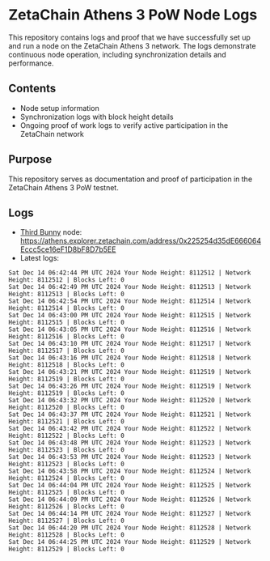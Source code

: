 # ZetaChain Athens 3 PoW Node Logs
This repository contains logs and proof that we have successfully set up and run a node on the ZetaChain Athens 3 network. The logs demonstrate continuous node operation, including synchronization details and performance.

## Contents
- Node setup information
- Synchronization logs with block height details
- Ongoing proof of work logs to verify active participation in the ZetaChain network

## Purpose
This repository serves as documentation and proof of participation in the ZetaChain Athens 3 PoW testnet.

## Logs

- [Third Bunny](https://thirdbunny.xyz/) node: https://athens.explorer.zetachain.com/address/0x225254d35dE666064Eccc5ce16eF1D8bF8D7b5EE
- Latest logs:
```
Sat Dec 14 06:42:44 PM UTC 2024 Your Node Height: 8112512 | Network Height: 8112512 | Blocks Left: 0
Sat Dec 14 06:42:49 PM UTC 2024 Your Node Height: 8112513 | Network Height: 8112513 | Blocks Left: 0
Sat Dec 14 06:42:54 PM UTC 2024 Your Node Height: 8112514 | Network Height: 8112514 | Blocks Left: 0
Sat Dec 14 06:43:00 PM UTC 2024 Your Node Height: 8112515 | Network Height: 8112515 | Blocks Left: 0
Sat Dec 14 06:43:05 PM UTC 2024 Your Node Height: 8112516 | Network Height: 8112516 | Blocks Left: 0
Sat Dec 14 06:43:10 PM UTC 2024 Your Node Height: 8112517 | Network Height: 8112517 | Blocks Left: 0
Sat Dec 14 06:43:16 PM UTC 2024 Your Node Height: 8112518 | Network Height: 8112518 | Blocks Left: 0
Sat Dec 14 06:43:21 PM UTC 2024 Your Node Height: 8112519 | Network Height: 8112519 | Blocks Left: 0
Sat Dec 14 06:43:26 PM UTC 2024 Your Node Height: 8112519 | Network Height: 8112519 | Blocks Left: 0
Sat Dec 14 06:43:32 PM UTC 2024 Your Node Height: 8112520 | Network Height: 8112520 | Blocks Left: 0
Sat Dec 14 06:43:37 PM UTC 2024 Your Node Height: 8112521 | Network Height: 8112521 | Blocks Left: 0
Sat Dec 14 06:43:42 PM UTC 2024 Your Node Height: 8112522 | Network Height: 8112522 | Blocks Left: 0
Sat Dec 14 06:43:48 PM UTC 2024 Your Node Height: 8112523 | Network Height: 8112523 | Blocks Left: 0
Sat Dec 14 06:43:53 PM UTC 2024 Your Node Height: 8112523 | Network Height: 8112523 | Blocks Left: 0
Sat Dec 14 06:43:58 PM UTC 2024 Your Node Height: 8112524 | Network Height: 8112524 | Blocks Left: 0
Sat Dec 14 06:44:04 PM UTC 2024 Your Node Height: 8112525 | Network Height: 8112525 | Blocks Left: 0
Sat Dec 14 06:44:09 PM UTC 2024 Your Node Height: 8112526 | Network Height: 8112526 | Blocks Left: 0
Sat Dec 14 06:44:14 PM UTC 2024 Your Node Height: 8112527 | Network Height: 8112527 | Blocks Left: 0
Sat Dec 14 06:44:20 PM UTC 2024 Your Node Height: 8112528 | Network Height: 8112528 | Blocks Left: 0
Sat Dec 14 06:44:25 PM UTC 2024 Your Node Height: 8112529 | Network Height: 8112529 | Blocks Left: 0
```
